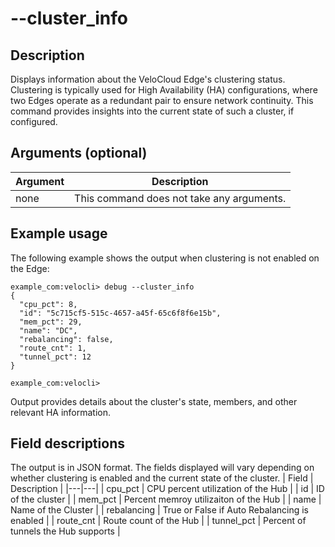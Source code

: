 #	--cluster_info

##	Description
Displays information about the VeloCloud Edge's clustering status. Clustering is typically used for High Availability (HA) configurations, where two Edges operate as a redundant pair to ensure network continuity. This command provides insights into the current state of such a cluster, if configured.

##  Arguments (optional)
| Argument | Description |
|---|---|
| none | This command does not take any arguments. |

##  Example usage
The following example shows the output when clustering is not enabled on the Edge:
```
example_com:velocli> debug --cluster_info
{
  "cpu_pct": 8,
  "id": "5c715cf5-515c-4657-a45f-65c6f8f6e15b",
  "mem_pct": 29,
  "name": "DC",
  "rebalancing": false,
  "route_cnt": 1,
  "tunnel_pct": 12
}

example_com:velocli>
```
Output provides details about the cluster's state, members, and other relevant HA information.

##  Field descriptions
The output is in JSON format. The fields displayed will vary depending on whether clustering is enabled and the current state of the cluster.
| Field | Description |
|---|---|
| cpu_pct | CPU percent utilization of the Hub |
| id | ID of the cluster |
| mem_pct | Percent memroy utilizaiton of the Hub |
| name | Name of the Cluster |
| rebalancing | True or False if Auto Rebalancing is enabled |
| route_cnt | Route count of the Hub |
| tunnel_pct | Percent of tunnels the Hub supports |
